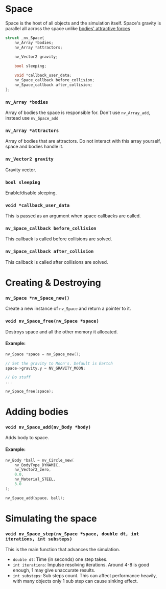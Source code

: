 # Space
Space is the host of all objects and the simulation itself. Space's gravity is parallel all across the space unlike [bodies' attractive forces](TODO)

```c
struct _nv_Space{
    nv_Array *bodies;
    nv_Array *attractors;

    nv_Vector2 gravity;
    
    bool sleeping;

    void *callback_user_data;
    nv_Space_callback before_collision;
    nv_Space_callback after_collision;
};
```

### `nv_Array *bodies`
Array of bodies the space is responsible for. Don't use `nv_Array_add`, instead use `nv_Space_add`

### `nv_Array *attractors`
Array of bodies that are attractors. Do not interact with this array yourself, space and bodies handle it.

### `nv_Vector2 gravity`
Gravity vector.

### `bool sleeping`
Enable/disable sleeping.

### `void *callback_user_data`
This is passed as an argument when space callbacks are called.

### `nv_Space_callback before_collision`
This callback is called before collisions are solved.

### `nv_Space_callback after_collision`
This callback is called after collisions are solved.



# Creating & Destroying
### `nv_Space *nv_Space_new()`
Create a new instance of `nv_Space` and return a pointer to it.

### `void nv_Space_free(nv_Space *space)`
Destroys space and all the other memory it allocated.

#### Example:
```c
nv_Space *space = nv_Space_new();

// Set the gravity to Moon's. Default is Eartch
space->gravity.y = NV_GRAVITY_MOON;

// Do stuff
...

nv_Space_free(space);
```

# Adding bodies
### `void nv_Space_add(nv_Body *body)`
Adds body to space.

#### Example:
```c
nv_Body *ball = nv_Circle_new(
    nv_BodyType_DYNAMIC,
    nv_Vector2_zero,
    0.0,
    nv_Material_STEEL,
    3.0
);

nv_Space_add(space, ball);
```

# Simulating the space
### `void nv_Space_step(nv_Space *space, double dt, int iterations, int substeps)`
This is the main function that advances the simulation.
- `double dt`: Time (in seconds) one step takes.
- `int iterations`: Impulse resolving iterations. Around 4-8 is good enough, 1 may give unaccurate results.
- `int substeps`: Sub steps count. This can affect performance heavily, with many objects only 1 sub step can cause sinking effect.
